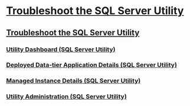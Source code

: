 # [Troubleshoot the SQL Server Utility](dbengine-troubleshoot-utility.md)
## [Troubleshoot the SQL Server Utility](../troubleshoot-the-sql-server-utility.md)
### [Utility Dashboard (SQL Server Utility)](../utility-dashboard-sql-server-utility.md)
### [Deployed Data-tier Application Details (SQL Server Utility)](../deployed-data-tier-application-details-sql-server-utility.md)
### [Managed Instance Details (SQL Server Utility)](../managed-instance-details-sql-server-utility.md)
### [Utility Administration (SQL Server Utility)](../utility-administration-sql-server-utility.md)
